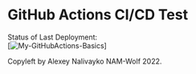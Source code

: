 # GitHub Actions CI/CD Test


Status of Last Deployment:<br>
[![My-GitHubActions-Basics](https://github.com/NAM-Wolf/github-action-cicd-test/actions/workflows/my-basics.yml/badge.svg)]

Copyleft by Alexey Nalivayko NAM-Wolf 2022.
